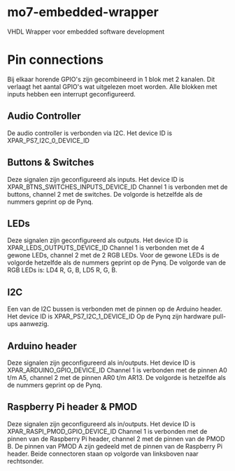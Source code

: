 # mo7-embedded-wrapper
VHDL Wrapper voor embedded software development

# Pin connections
Bij elkaar horende GPIO's zijn gecombineerd in 1 blok met 2 kanalen. Dit verlaagt het aantal GPIO's wat uitgelezen moet worden.
Alle blokken met inputs hebben een interrupt geconfigureerd.

## Audio Controller
De audio controller is verbonden via I2C.
Het device ID is XPAR_PS7_I2C_0_DEVICE_ID

## Buttons & Switches
Deze signalen zijn geconfigureerd als inputs.
Het device ID is XPAR_BTNS_SWITCHES_INPUTS_DEVICE_ID
Channel 1 is verbonden met de buttons, channel 2 met de switches.
De volgorde is hetzelfde als de nummers geprint op de Pynq.

## LEDs
Deze signalen zijn geconfigureerd als outputs.
Het device ID is XPAR_LEDS_OUTPUTS_DEVICE_ID
Channel 1 is verbonden met de 4 gewone LEDs, channel 2 met de 2 RGB LEDs.
Voor de gewone LEDs is de volgorde hetzelfde als de nummers geprint op de Pynq.
De volgorde van de RGB LEDs is: LD4 R, G, B, LD5 R, G, B.

## I2C
Een van de I2C bussen is verbonden met de pinnen op de Arduino header.
Het device ID is XPAR_PS7_I2C_1_DEVICE_ID
Op de Pynq zijn hardware pull-ups aanwezig.

## Arduino header
Deze signalen zijn geconfigureerd als in/outputs.
Het device ID is XPAR_ARDUINO_GPIO_DEVICE_ID
Channel 1 is verbonden met de pinnen A0 t/m A5, channel 2 met de pinnen AR0 t/m AR13.
De volgorde is hetzelfde als de nummers geprint op de Pynq.

## Raspberry Pi header & PMOD
Deze signalen zijn geconfigureerd als in/outputs.
Het device ID is XPAR_RASPI_PMOD_GPIO_DEVICE_ID
Channel 1 is verbonden met de pinnen van de Raspberry Pi header, channel 2 met de pinnen van de PMOD B.
De pinnen van PMOD A zijn gedeeld met de pinnen van de Raspberry Pi header.
Beide connectoren staan op volgorde van linksboven naar rechtsonder.